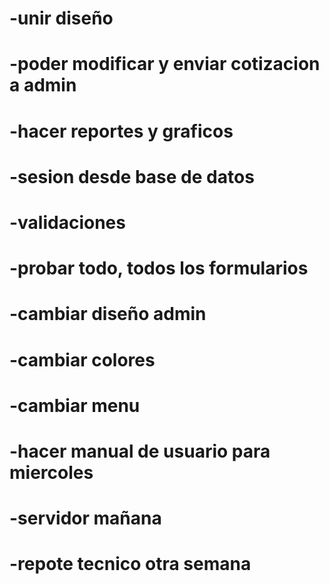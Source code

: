 # -unir diseño
#	-poder modificar y enviar cotizacion a admin
#	-hacer reportes y graficos
#	-sesion desde base de datos
#	-validaciones
#	-probar todo, todos los formularios
# -cambiar diseño admin
#	-cambiar colores
#	-cambiar menu
# -hacer manual de usuario para miercoles
# -servidor mañana
# -repote tecnico otra semana

